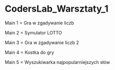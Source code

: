 # CodersLab_Warsztaty_1


Main 1 = Gra w zgadywanie liczb

Main 2 = Symulator LOTTO

Main 3 = Gra w zgadywanie liczb 2

Main 4 = Kostka do gry

Main 5 = Wyszukiwarka najpopularniejszych słów
